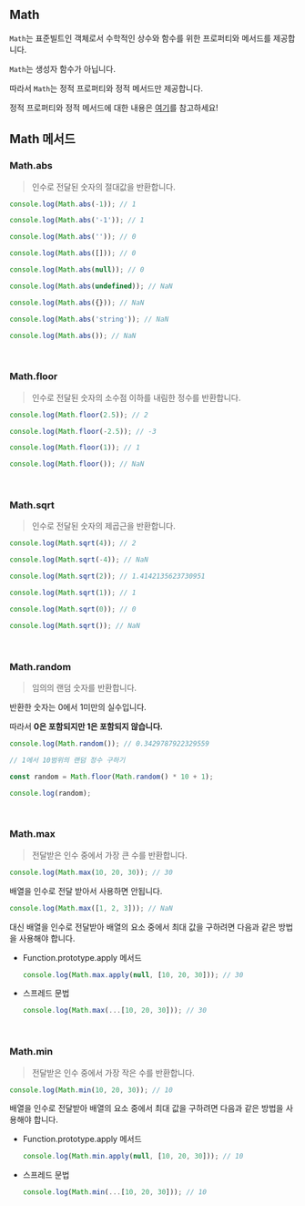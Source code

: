 ## Math

`Math`는 표준빌트인 객체로서 수학적인 상수와 함수를 위한 프로퍼티와 메서드를 제공합니다.

`Math`는 생성자 함수가 아닙니다.

따라서 `Math`는 정적 프로퍼티와 정적 메서드만 제공합니다.

정적 프로퍼티와 정적 메서드에 대한 내용은 [여기](https://ko.javascript.info/static-properties-methods)를 참고하세요!

## Math 메서드

### Math.abs

> 인수로 전달된 숫자의 절대값을 반환합니다.

```js
console.log(Math.abs(-1)); // 1

console.log(Math.abs('-1')); // 1

console.log(Math.abs('')); // 0

console.log(Math.abs([])); // 0

console.log(Math.abs(null)); // 0

console.log(Math.abs(undefined)); // NaN

console.log(Math.abs({})); // NaN

console.log(Math.abs('string')); // NaN

console.log(Math.abs()); // NaN
```

<br>

### Math.floor

> 인수로 전달된 숫자의 소수점 이하를 내림한 정수를 반환합니다.

```js
console.log(Math.floor(2.5)); // 2

console.log(Math.floor(-2.5)); // -3

console.log(Math.floor(1)); // 1

console.log(Math.floor()); // NaN
```

<br>

### Math.sqrt

> 인수로 전달된 숫자의 제곱근을 반환합니다.

```js
console.log(Math.sqrt(4)); // 2

console.log(Math.sqrt(-4)); // NaN

console.log(Math.sqrt(2)); // 1.4142135623730951

console.log(Math.sqrt(1)); // 1

console.log(Math.sqrt(0)); // 0

console.log(Math.sqrt()); // NaN
```

<br>

### Math.random

> 임의의 랜덤 숫자를 반환합니다.

반환한 숫자는 0에서 1미만의 실수입니다.

따라서 **0은 포함되지만 1은 포함되지 않습니다.**

```js
console.log(Math.random()); // 0.3429787922329559
```

```js
// 1에서 10범위의 랜덤 정수 구하기

const random = Math.floor(Math.random() * 10 + 1);

console.log(random);
```

<br>

### Math.max

> 전달받은 인수 중에서 가장 큰 수를 반환합니다.

```js
console.log(Math.max(10, 20, 30)); // 30
```

배열을 인수로 전달 받아서 사용하면 안됩니다.

```js
console.log(Math.max([1, 2, 3])); // NaN
```

대신 배열을 인수로 전달받아 배열의 요소 중에서 최대 값을 구하려면 다음과 같은 방법을 사용해야 합니다.

-   Function.prototype.apply 메서드

    ```js
    console.log(Math.max.apply(null, [10, 20, 30])); // 30
    ```

-   스프레드 문법

    ```js
    console.log(Math.max(...[10, 20, 30])); // 30
    ```

<br>

### Math.min

> 전달받은 인수 중에서 가장 작은 수를 반환합니다.

```js
console.log(Math.min(10, 20, 30)); // 10
```

배열을 인수로 전달받아 배열의 요소 중에서 최대 값을 구하려면 다음과 같은 방법을 사용해야 합니다.

-   Function.prototype.apply 메서드

    ```js
    console.log(Math.min.apply(null, [10, 20, 30])); // 10
    ```

-   스프레드 문법

    ```js
    console.log(Math.min(...[10, 20, 30])); // 10
    ```

<br>
